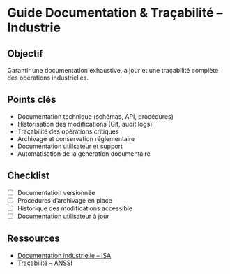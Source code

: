 # Guide Documentation & Traçabilité – Industrie

## Objectif
Garantir une documentation exhaustive, à jour et une traçabilité complète des opérations industrielles.

## Points clés
- Documentation technique (schémas, API, procédures)
- Historisation des modifications (Git, audit logs)
- Traçabilité des opérations critiques
- Archivage et conservation réglementaire
- Documentation utilisateur et support
- Automatisation de la génération documentaire

## Checklist
- [ ] Documentation versionnée
- [ ] Procédures d’archivage en place
- [ ] Historique des modifications accessible
- [ ] Documentation utilisateur à jour

## Ressources
- [Documentation industrielle – ISA](https://www.isa.org/standards-and-publications/isa-standards/documentation)
- [Traçabilité – ANSSI](https://www.ssi.gouv.fr/guide/journalisation/)
